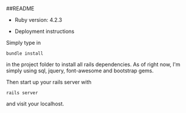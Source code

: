 ##README


* Ruby version: 4.2.3

* Deployment instructions

Simply type in

```shell
bundle install
```
in the project folder to install all rails dependencies. As of right now,
I'm simply using sql, jquery, font-awesome and bootstrap gems.

Then start up your rails server with

```shell
rails server
```

and visit your localhost. 